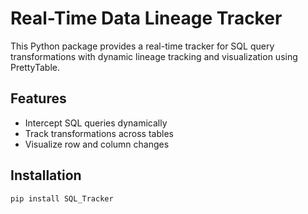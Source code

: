 # Real-Time Data Lineage Tracker

This Python package provides a real-time tracker for SQL query transformations with dynamic lineage tracking and visualization using PrettyTable.

## Features
- Intercept SQL queries dynamically
- Track transformations across tables
- Visualize row and column changes

## Installation
```bash
pip install SQL_Tracker
